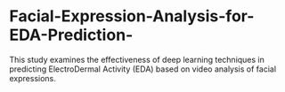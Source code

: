 # Facial-Expression-Analysis-for-EDA-Prediction-
This study examines the effectiveness of deep learning techniques in predicting ElectroDermal Activity (EDA) based on video analysis of facial expressions.
